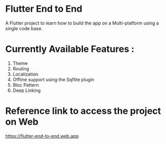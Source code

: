 # Flutter End to End

A Flutter project to learn how to build the app on a Multi-platform using a single code base.


# Currently Available Features :
1. Theme
2. Routing
3. Localization
4. Offline support using the Sqflite plugin
5. Bloc Pattern
6. Deep Linking

   
# Reference link to access the project on Web
 https://flutter-end-to-end.web.app

